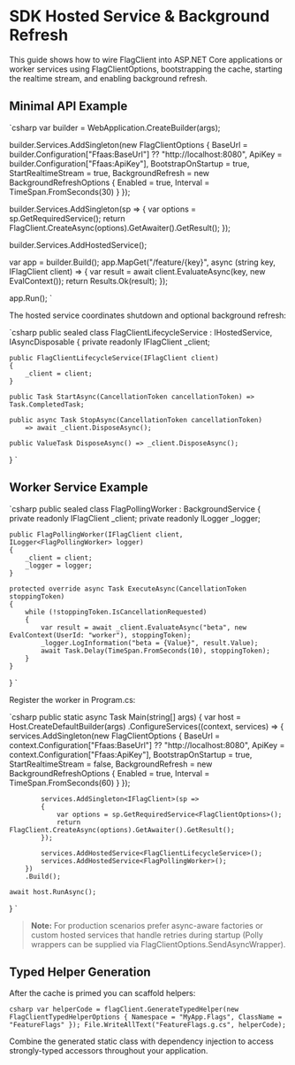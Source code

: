 # SDK Hosted Service & Background Refresh

This guide shows how to wire FlagClient into ASP.NET Core applications or worker services using FlagClientOptions, bootstrapping the cache, starting the realtime stream, and enabling background refresh.

## Minimal API Example

`csharp
var builder = WebApplication.CreateBuilder(args);

builder.Services.AddSingleton(new FlagClientOptions
{
    BaseUrl = builder.Configuration["Ffaas:BaseUrl"] ?? "http://localhost:8080",
    ApiKey = builder.Configuration["Ffaas:ApiKey"],
    BootstrapOnStartup = true,
    StartRealtimeStream = true,
    BackgroundRefresh = new BackgroundRefreshOptions { Enabled = true, Interval = TimeSpan.FromSeconds(30) }
});

builder.Services.AddSingleton<IFlagClient>(sp =>
{
    var options = sp.GetRequiredService<FlagClientOptions>();
    return FlagClient.CreateAsync(options).GetAwaiter().GetResult();
});

builder.Services.AddHostedService<FlagClientLifecycleService>();

var app = builder.Build();
app.MapGet("/feature/{key}", async (string key, IFlagClient client) =>
{
    var result = await client.EvaluateAsync(key, new EvalContext());
    return Results.Ok(result);
});

app.Run();
`

The hosted service coordinates shutdown and optional background refresh:

`csharp
public sealed class FlagClientLifecycleService : IHostedService, IAsyncDisposable
{
    private readonly IFlagClient _client;

    public FlagClientLifecycleService(IFlagClient client)
    {
        _client = client;
    }

    public Task StartAsync(CancellationToken cancellationToken) => Task.CompletedTask;

    public async Task StopAsync(CancellationToken cancellationToken)
        => await _client.DisposeAsync();

    public ValueTask DisposeAsync() => _client.DisposeAsync();
}
`

## Worker Service Example

`csharp
public sealed class FlagPollingWorker : BackgroundService
{
    private readonly IFlagClient _client;
    private readonly ILogger<FlagPollingWorker> _logger;

    public FlagPollingWorker(IFlagClient client, ILogger<FlagPollingWorker> logger)
    {
        _client = client;
        _logger = logger;
    }

    protected override async Task ExecuteAsync(CancellationToken stoppingToken)
    {
        while (!stoppingToken.IsCancellationRequested)
        {
            var result = await _client.EvaluateAsync("beta", new EvalContext(UserId: "worker"), stoppingToken);
            _logger.LogInformation("beta = {Value}", result.Value);
            await Task.Delay(TimeSpan.FromSeconds(10), stoppingToken);
        }
    }
}
`

Register the worker in Program.cs:

`csharp
public static async Task Main(string[] args)
{
    var host = Host.CreateDefaultBuilder(args)
        .ConfigureServices((context, services) =>
        {
            services.AddSingleton(new FlagClientOptions
            {
                BaseUrl = context.Configuration["Ffaas:BaseUrl"] ?? "http://localhost:8080",
                ApiKey = context.Configuration["Ffaas:ApiKey"],
                BootstrapOnStartup = true,
                StartRealtimeStream = false,
                BackgroundRefresh = new BackgroundRefreshOptions { Enabled = true, Interval = TimeSpan.FromSeconds(60) }
            });

            services.AddSingleton<IFlagClient>(sp =>
            {
                var options = sp.GetRequiredService<FlagClientOptions>();
                return FlagClient.CreateAsync(options).GetAwaiter().GetResult();
            });

            services.AddHostedService<FlagClientLifecycleService>();
            services.AddHostedService<FlagPollingWorker>();
        })
        .Build();

    await host.RunAsync();
}
`

> **Note:** For production scenarios prefer async-aware factories or custom hosted services that handle retries during startup (Polly wrappers can be supplied via FlagClientOptions.SendAsyncWrapper).

## Typed Helper Generation

After the cache is primed you can scaffold helpers:

`csharp
var helperCode = flagClient.GenerateTypedHelper(new FlagClientTypedHelperOptions
{
    Namespace = "MyApp.Flags",
    ClassName = "FeatureFlags"
});
File.WriteAllText("FeatureFlags.g.cs", helperCode);
`

Combine the generated static class with dependency injection to access strongly-typed accessors throughout your application.
